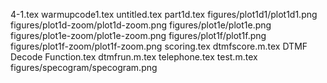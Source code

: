 4-1.tex
warmupcode1.tex
untitled.tex
part1d.tex
figures/plot1d1/plot1d1.png
figures/plot1d-zoom/plot1d-zoom.png
figures/plot1e/plot1e.png
figures/plot1e-zoom/plot1e-zoom.png
figures/plot1f/plot1f.png
figures/plot1f-zoom/plot1f-zoom.png
scoring.tex
dtmfscore.m.tex
DTMF Decode Function.tex
dtmfrun.m.tex
telephone.tex
test.m.tex
figures/specogram/specogram.png
